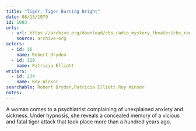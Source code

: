 ```yaml
---
title: "Tiger, Tiger Burning Bright"
date: 08/13/1979
id: 1003
urls: 
  - url: https://archive.org/download/cbs_radio_mystery_theater/cbs_radio_mystery_theater-1001-1050.zip/cbs_radio_mystery_theater-1001-1050%2Fcbsrmt_1003_tiger_tiger_burning_bright.mp3
    source: archive-org
actors:  
  - id: 16
    name: Robert Dryden  
  - id: 119
    name: Patricia Elliott
writers:  
  - id: 234
    name: Roy Winsor
searchable: Robert Dryden,Patricia Elliott Roy Winsor
notes:  
---
```

A woman comes to a psychiatrist complaining of unexplained anxiety and sickness. Under hypnosis, she reveals a concealed memory of a vicious and fatal tiger attack that took place more than a hundred years ago.